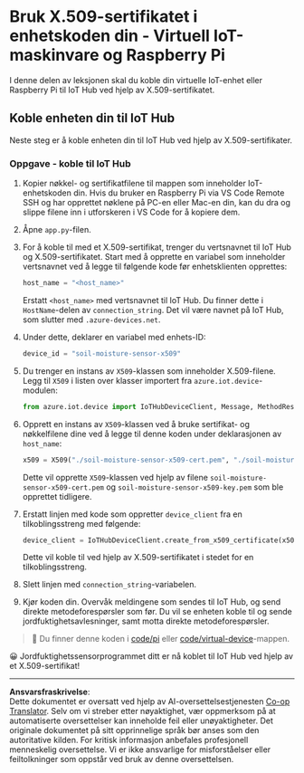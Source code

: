 <!--
CO_OP_TRANSLATOR_METADATA:
{
  "original_hash": "9aea84bcc7520222b0e1c50469d62d6a",
  "translation_date": "2025-08-27T22:38:59+00:00",
  "source_file": "2-farm/lessons/6-keep-your-plant-secure/single-board-computer-x509.md",
  "language_code": "no"
}
-->
# Bruk X.509-sertifikatet i enhetskoden din - Virtuell IoT-maskinvare og Raspberry Pi

I denne delen av leksjonen skal du koble din virtuelle IoT-enhet eller Raspberry Pi til IoT Hub ved hjelp av X.509-sertifikatet.

## Koble enheten din til IoT Hub

Neste steg er å koble enheten din til IoT Hub ved hjelp av X.509-sertifikater.

### Oppgave - koble til IoT Hub

1. Kopier nøkkel- og sertifikatfilene til mappen som inneholder IoT-enhetskoden din. Hvis du bruker en Raspberry Pi via VS Code Remote SSH og har opprettet nøklene på PC-en eller Mac-en din, kan du dra og slippe filene inn i utforskeren i VS Code for å kopiere dem.

1. Åpne `app.py`-filen.

1. For å koble til med et X.509-sertifikat, trenger du vertsnavnet til IoT Hub og X.509-sertifikatet. Start med å opprette en variabel som inneholder vertsnavnet ved å legge til følgende kode før enhetsklienten opprettes:

    ```python
    host_name = "<host_name>"
    ```

    Erstatt `<host_name>` med vertsnavnet til IoT Hub. Du finner dette i `HostName`-delen av `connection_string`. Det vil være navnet på IoT Hub, som slutter med `.azure-devices.net`.

1. Under dette, deklarer en variabel med enhets-ID:

    ```python
    device_id = "soil-moisture-sensor-x509"
    ```

1. Du trenger en instans av `X509`-klassen som inneholder X.509-filene. Legg til `X509` i listen over klasser importert fra `azure.iot.device`-modulen:

    ```python
    from azure.iot.device import IoTHubDeviceClient, Message, MethodResponse, X509
    ```

1. Opprett en instans av `X509`-klassen ved å bruke sertifikat- og nøkkelfilene dine ved å legge til denne koden under deklarasjonen av `host_name`:

    ```python
    x509 = X509("./soil-moisture-sensor-x509-cert.pem", "./soil-moisture-sensor-x509-key.pem")
    ```

    Dette vil opprette `X509`-klassen ved hjelp av filene `soil-moisture-sensor-x509-cert.pem` og `soil-moisture-sensor-x509-key.pem` som ble opprettet tidligere.

1. Erstatt linjen med kode som oppretter `device_client` fra en tilkoblingsstreng med følgende:

    ```python
    device_client = IoTHubDeviceClient.create_from_x509_certificate(x509, host_name, device_id)
    ```

    Dette vil koble til ved hjelp av X.509-sertifikatet i stedet for en tilkoblingsstreng.

1. Slett linjen med `connection_string`-variabelen.

1. Kjør koden din. Overvåk meldingene som sendes til IoT Hub, og send direkte metodeforespørsler som før. Du vil se enheten koble til og sende jordfuktighetsavlesninger, samt motta direkte metodeforespørsler.

> 💁 Du finner denne koden i [code/pi](../../../../../2-farm/lessons/6-keep-your-plant-secure/code/pi) eller [code/virtual-device](../../../../../2-farm/lessons/6-keep-your-plant-secure/code/virtual-device)-mappen.

😀 Jordfuktighetssensorprogrammet ditt er nå koblet til IoT Hub ved hjelp av et X.509-sertifikat!

---

**Ansvarsfraskrivelse**:  
Dette dokumentet er oversatt ved hjelp av AI-oversettelsestjenesten [Co-op Translator](https://github.com/Azure/co-op-translator). Selv om vi streber etter nøyaktighet, vær oppmerksom på at automatiserte oversettelser kan inneholde feil eller unøyaktigheter. Det originale dokumentet på sitt opprinnelige språk bør anses som den autoritative kilden. For kritisk informasjon anbefales profesjonell menneskelig oversettelse. Vi er ikke ansvarlige for misforståelser eller feiltolkninger som oppstår ved bruk av denne oversettelsen.